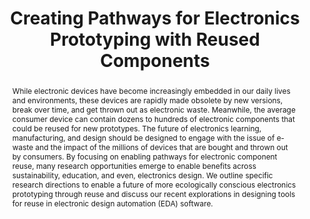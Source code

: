 ---
number: 33
title: "Creating Pathways for Electronics Prototyping with Reused Components"

author0_name: Jasmine Lu
author0_affiliation: University of Chicago

author1_name: Pedro Lopes
author1_affiliation: University of Chicago


abstract: "While electronic devices have become increasingly embedded in our daily lives and environments, these devices are rapidly made obsolete by new versions, break over time, and get thrown out as electronic waste. Meanwhile, the average consumer device can contain dozens to hundreds of electronic components that could be reused for new prototypes. The future of electronics learning, manufacturing, and design should be designed to engage with the issue of e-waste and the impact of the millions of devices that are bought and thrown out by consumers. By focusing on enabling pathways for electronic component reuse, many research opportunities emerge to enable benefits across sustainability, education, and even, electronics design. We outline specific research directions to enable a future of more ecologically conscious electronics prototyping through reuse and discuss our recent explorations in designing tools for reuse in electronic design automation (EDA) software."

pdf: 
---